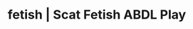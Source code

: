 ---
categories:
- Body Positivity
- E-Girl Erotica
- Shibari
- ABDL Play
- Immersive Erotica
image: /assets/images/1747714216060.jpg
layout: post
schema:
  description: Premium adult content featuring ABDL Play, Scat Fetish. High-quality
    artwork with erotic themes.
  keywords:
  - Virtual Sex
  - ABDL Play
  - Lingerie Art
  - Body Positivity
  - Ethical Porn
  - Queer Kinks
  - Scat Fetish
  name: 1747714216060 | ABDL Play Scat Fetish
  type: VisualArtwork
seo:
  description: Featured content with artistic Scat Fetish, ABDL Play. HD images available.
  keywords: Scat Fetish, ABDL Play
  og_image: /assets/images/1747714216060.jpg
  schema_type: VisualArtwork
tags:
- '#fetish'
- ABDL Play
- Scat Fetish
title: fetish | Scat Fetish ABDL Play
---
